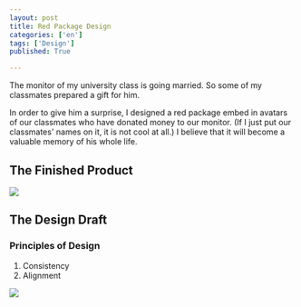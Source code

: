```yaml
---
layout: post
title: Red Package Design
categories: ['en']
tags: ['Design']
published: True

---
```


The monitor of my university class is going married. So some of my classmates prepared a gift for him.

In order to give him a surprise, I designed a red package embed in avatars of our classmates who have donated money to our monitor. (If I just put our classmates' names on it, it is not cool at all.)
I believe that it will become a valuable memory of his whole life.

## The Finished Product

![](https://ww1.sinaimg.cn/large/6d0af205jw1eycjj44ljxj20qo0zktf7.jpg)

## The Design Draft

### Principles of Design

1. Consistency
2. Alignment

![](https://ww2.sinaimg.cn/large/6d0af205jw1ewlhqcipiij217r1gikhf.jpg)